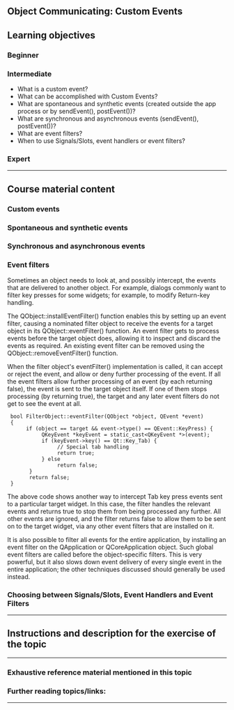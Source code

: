 ## Object Communicating: Custom Events

## Learning objectives

### Beginner

### Intermediate

* What is a custom event?
* What can be accomplished with Custom Events?
* What are spontaneous and synthetic events (created outside the app process or by sendEvent(), postEvent())?
* What are synchronous and asynchronous events (sendEvent(), postEvent())?
* What are event filters?
* When to use Signals/Slots, event handlers or event filters?

### Expert


***

## Course material content

### Custom events

### Spontaneous and synthetic events

### Synchronous and asynchronous events

### Event filters

Sometimes an object needs to look at, and possibly intercept, the events that are delivered to another object. For example, dialogs commonly want to filter key presses for some widgets; for example, to modify Return-key handling.

The QObject::installEventFilter() function enables this by setting up an event filter, causing a nominated filter object to receive the events for a target object in its QObject::eventFilter() function. An event filter gets to process events before the target object does, allowing it to inspect and discard the events as required. An existing event filter can be removed using the QObject::removeEventFilter() function.

When the filter object's eventFilter() implementation is called, it can accept or reject the event, and allow or deny further processing of the event. If all the event filters allow further processing of an event (by each returning false), the event is sent to the target object itself. If one of them stops processing (by returning true), the target and any later event filters do not get to see the event at all.

     bool FilterObject::eventFilter(QObject *object, QEvent *event)
     {
          if (object == target && event->type() == QEvent::KeyPress) {
               QKeyEvent *keyEvent = static_cast<QKeyEvent *>(event);
               if (keyEvent->key() == Qt::Key_Tab) {
                    // Special tab handling
                    return true;
               } else
                    return false;
           }
           return false;
     }

The above code shows another way to intercept Tab key press events sent to a particular target widget. In this case, the filter handles the relevant events and returns true to stop them from being processed any further. All other events are ignored, and the filter returns false to allow them to be sent on to the target widget, via any other event filters that are installed on it.

It is also possible to filter all events for the entire application, by installing an event filter on the QApplication or QCoreApplication object. Such global event filters are called before the object-specific filters. This is very powerful, but it also slows down event delivery of every single event in the entire application; the other techniques discussed should generally be used instead.

### Choosing between Signals/Slots, Event Handlers and Event Filters

***


## Instructions and description for the exercise of the topic

***

### Exhaustive reference material mentioned in this topic


### Further reading topics/links:

***
